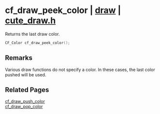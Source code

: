 # cf_draw_peek_color | [draw](https://github.com/RandyGaul/cute_framework/blob/master/docs/draw_readme.md) | [cute_draw.h](https://github.com/RandyGaul/cute_framework/blob/master/include/cute_draw.h)

Returns the last draw color.

```cpp
CF_Color cf_draw_peek_color();
```

## Remarks

Various draw functions do not specify a color. In these cases, the last color pushed will be used.

## Related Pages

[cf_draw_push_color](https://github.com/RandyGaul/cute_framework/blob/master/docs/draw/cf_draw_push_color.md)  
[cf_draw_pop_color](https://github.com/RandyGaul/cute_framework/blob/master/docs/draw/cf_draw_pop_color.md)  
